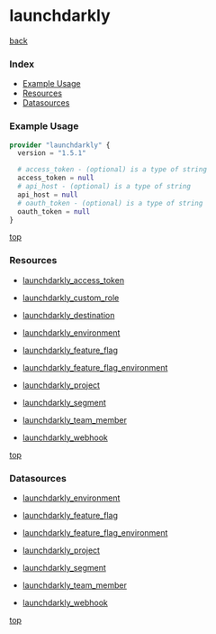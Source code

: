 # launchdarkly

[back](../)

### Index

- [Example Usage](#example-usage)
- [Resources](#resources)
- [Datasources](#datasources)

### Example Usage

```terraform
provider "launchdarkly" {
  version = "1.5.1"

  # access_token - (optional) is a type of string
  access_token = null
  # api_host - (optional) is a type of string
  api_host = null
  # oauth_token - (optional) is a type of string
  oauth_token = null
}
```

[top](#index)

### Resources


- [launchdarkly_access_token](./r/launchdarkly_access_token.md)

- [launchdarkly_custom_role](./r/launchdarkly_custom_role.md)

- [launchdarkly_destination](./r/launchdarkly_destination.md)

- [launchdarkly_environment](./r/launchdarkly_environment.md)

- [launchdarkly_feature_flag](./r/launchdarkly_feature_flag.md)

- [launchdarkly_feature_flag_environment](./r/launchdarkly_feature_flag_environment.md)

- [launchdarkly_project](./r/launchdarkly_project.md)

- [launchdarkly_segment](./r/launchdarkly_segment.md)

- [launchdarkly_team_member](./r/launchdarkly_team_member.md)

- [launchdarkly_webhook](./r/launchdarkly_webhook.md)


[top](#index)

### Datasources


- [launchdarkly_environment](./d/launchdarkly_environment.md)

- [launchdarkly_feature_flag](./d/launchdarkly_feature_flag.md)

- [launchdarkly_feature_flag_environment](./d/launchdarkly_feature_flag_environment.md)

- [launchdarkly_project](./d/launchdarkly_project.md)

- [launchdarkly_segment](./d/launchdarkly_segment.md)

- [launchdarkly_team_member](./d/launchdarkly_team_member.md)

- [launchdarkly_webhook](./d/launchdarkly_webhook.md)


[top](#index)